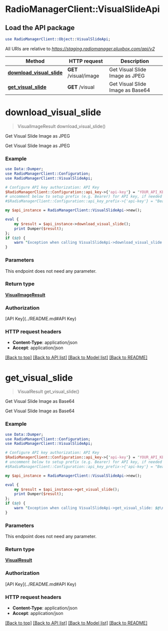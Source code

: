 # RadioManagerClient::VisualSlideApi

## Load the API package
```perl
use RadioManagerClient::Object::VisualSlideApi;
```

All URIs are relative to *https://staging.radiomanager.pluxbox.com/api/v2*

Method | HTTP request | Description
------------- | ------------- | -------------
[**download_visual_slide**](VisualSlideApi.md#download_visual_slide) | **GET** /visual/image | Get Visual Slide Image as JPEG
[**get_visual_slide**](VisualSlideApi.md#get_visual_slide) | **GET** /visual | Get Visual Slide Image as Base64


# **download_visual_slide**
> VisualImageResult download_visual_slide()

Get Visual Slide Image as JPEG

Get Visual Slide Image as JPEG

### Example 
```perl
use Data::Dumper;
use RadioManagerClient::Configuration;
use RadioManagerClient::VisualSlideApi;

# Configure API key authorization: API Key
$RadioManagerClient::Configuration::api_key->{'api-key'} = 'YOUR_API_KEY';
# uncomment below to setup prefix (e.g. Bearer) for API key, if needed
#$RadioManagerClient::Configuration::api_key_prefix->{'api-key'} = "Bearer";

my $api_instance = RadioManagerClient::VisualSlideApi->new();

eval { 
    my $result = $api_instance->download_visual_slide();
    print Dumper($result);
};
if ($@) {
    warn "Exception when calling VisualSlideApi->download_visual_slide: $@\n";
}
```

### Parameters
This endpoint does not need any parameter.

### Return type

[**VisualImageResult**](VisualImageResult.md)

### Authorization

[API Key](../README.md#API Key)

### HTTP request headers

 - **Content-Type**: application/json
 - **Accept**: application/json

[[Back to top]](#) [[Back to API list]](../README.md#documentation-for-api-endpoints) [[Back to Model list]](../README.md#documentation-for-models) [[Back to README]](../README.md)

# **get_visual_slide**
> VisualResult get_visual_slide()

Get Visual Slide Image as Base64

Get Visual Slide Image as Base64

### Example 
```perl
use Data::Dumper;
use RadioManagerClient::Configuration;
use RadioManagerClient::VisualSlideApi;

# Configure API key authorization: API Key
$RadioManagerClient::Configuration::api_key->{'api-key'} = 'YOUR_API_KEY';
# uncomment below to setup prefix (e.g. Bearer) for API key, if needed
#$RadioManagerClient::Configuration::api_key_prefix->{'api-key'} = "Bearer";

my $api_instance = RadioManagerClient::VisualSlideApi->new();

eval { 
    my $result = $api_instance->get_visual_slide();
    print Dumper($result);
};
if ($@) {
    warn "Exception when calling VisualSlideApi->get_visual_slide: $@\n";
}
```

### Parameters
This endpoint does not need any parameter.

### Return type

[**VisualResult**](VisualResult.md)

### Authorization

[API Key](../README.md#API Key)

### HTTP request headers

 - **Content-Type**: application/json
 - **Accept**: application/json

[[Back to top]](#) [[Back to API list]](../README.md#documentation-for-api-endpoints) [[Back to Model list]](../README.md#documentation-for-models) [[Back to README]](../README.md)

